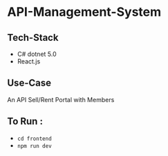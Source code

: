 # API-Management-System

## Tech-Stack 
- C# dotnet 5.0
- React.js

## Use-Case
An API Sell/Rent Portal with Members 
  
## To Run  :
- <code>cd frontend</code>
- <code>npm run dev</code>